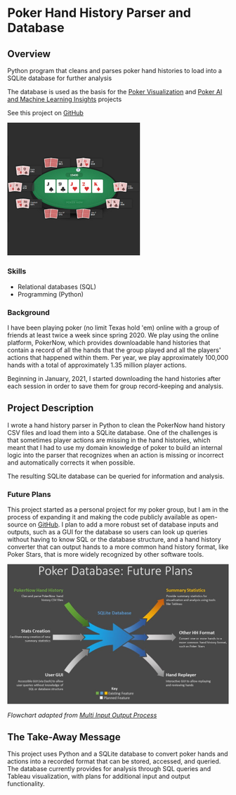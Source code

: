 # Poker Hand History Parser and Database

## Overview

Python program that cleans and parses poker hand histories to load into a SQLite database for further analysis

The database is used as the basis for the [Poker Visualization](visualization) and [Poker AI and Machine Learning Insights](ai) projects

See this project on [GitHub](https://github.com/greglank/PokerNowHH)

<a href="https://github.com/greglank/PokerNowHH"><img src="images/poker.png" alt="Poker screenshot" width="60%"></a>

### Skills
- Relational databases (SQL)
- Programming (Python)

### Background

I have been playing poker (no limit Texas hold 'em) online with a group of friends at least twice a week since spring 2020. We play using the online platform, PokerNow, which provides downloadable hand histories that contain a record of all the hands that the group played and all the players' actions that happened within them. Per year, we play approximately 100,000 hands with a total of approximately 1.35 million player actions.

Beginning in January, 2021, I started downloading the hand histories after each session in order to save them for group record-keeping and analysis.

## Project Description

I wrote a hand history parser in Python to clean the PokerNow hand history CSV files and load them into a SQLite database. One of the challenges is that sometimes player actions are missing in the hand histories, which meant that I had to use my domain knowledge of poker to build an internal logic into the parser that recognizes when an action is missing or incorrect and automatically corrects it when possible.

The resulting SQLite database can be queried for information and analysis.

### Future Plans

This project started as a personal project for my poker group, but I am in the process of expanding it and making the code publicly available as open-source on [GitHub](https://github.com/greglank/PokerNowHH). I plan to add a more robust set of database inputs and outputs, such as a GUI for the database so users can look up queries without having to know SQL or the database structure, and a hand history converter that can output hands to a more common hand history format, like Poker Stars, that is more widely recognized by other software tools.

<a href="images/database-flowchart.jpg"><img src="images/database-flowchart.jpg" alt="Poker database flowchart: future directions"></a>

*Flowchart adapted from [Multi Input Output Process](https://poweredtemplate.com/multi-input-output-process-80158/)*

## The Take-Away Message

This project uses Python and a SQLite database to convert poker hands and actions into a recorded format that can be stored, accessed, and queried. The database currently provides for analysis through SQL queries and Tableau visualization, with plans for additional input and output functionality.
